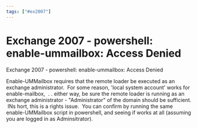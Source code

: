 ```yaml
---
tags: ["#ex2007"]
---
```

# Exchange 2007 - powershell: enable-ummailbox: Access Denied

Exchange 2007 - powershell: enable-ummailbox: Access Denied

Enable-UMMailbox requires that the remote loader be executed as an exchange administrator.  For some reason, 'local system account' works for enable-mailbox,  . . either way, be sure the remote loader is running as an exchange administrator - "Administrator" of the domain should be sufficient.  INs hort, this is a rights issue.  You can confirm by running the same enable-UMMailbox script in powershell, and seeing if works at all (assuming you are logged in as Adminsitrator).
